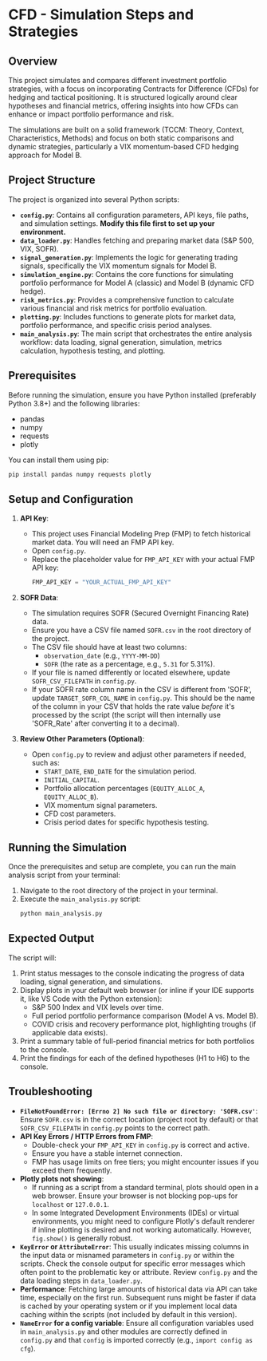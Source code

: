 # CFD - Simulation Steps and Strategies

## Overview

This project simulates and compares different investment portfolio strategies, with a focus on incorporating Contracts for Difference (CFDs) for hedging and tactical positioning.
It is structured logically around clear hypotheses and financial metrics, offering insights into how CFDs can enhance or impact portfolio performance and risk.

The simulations are built on a solid framework (TCCM: Theory, Context, Characteristics, Methods) and focus on both static comparisons and dynamic strategies, particularly a VIX momentum-based CFD hedging approach for Model B.

## Project Structure

The project is organized into several Python scripts:

*   **`config.py`**: Contains all configuration parameters, API keys, file paths, and simulation settings. **Modify this file first to set up your environment.**
*   **`data_loader.py`**: Handles fetching and preparing market data (S&P 500, VIX, SOFR).
*   **`signal_generation.py`**: Implements the logic for generating trading signals, specifically the VIX momentum signals for Model B.
*   **`simulation_engine.py`**: Contains the core functions for simulating portfolio performance for Model A (classic) and Model B (dynamic CFD hedge).
*   **`risk_metrics.py`**: Provides a comprehensive function to calculate various financial and risk metrics for portfolio evaluation.
*   **`plotting.py`**: Includes functions to generate plots for market data, portfolio performance, and specific crisis period analyses.
*   **`main_analysis.py`**: The main script that orchestrates the entire analysis workflow: data loading, signal generation, simulation, metrics calculation, hypothesis testing, and plotting.

## Prerequisites

Before running the simulation, ensure you have Python installed (preferably Python 3.8+) and the following libraries:

*   pandas
*   numpy
*   requests
*   plotly

You can install them using pip:

```bash
pip install pandas numpy requests plotly
```

## Setup and Configuration

1.  **API Key**:
    *   This project uses Financial Modeling Prep (FMP) to fetch historical market data. You will need an FMP API key.
    *   Open `config.py`.
    *   Replace the placeholder value for `FMP_API_KEY` with your actual FMP API key:
        ```python
        FMP_API_KEY = "YOUR_ACTUAL_FMP_API_KEY"
        ```

2.  **SOFR Data**:
    *   The simulation requires SOFR (Secured Overnight Financing Rate) data.
    *   Ensure you have a CSV file named `SOFR.csv` in the root directory of the project.
    *   The CSV file should have at least two columns:
        *   `observation_date` (e.g., `YYYY-MM-DD`)
        *   `SOFR` (the rate as a percentage, e.g., `5.31` for 5.31%).
    *   If your file is named differently or located elsewhere, update `SOFR_CSV_FILEPATH` in `config.py`.
    *   If your SOFR rate column name in the CSV is different from 'SOFR', update `TARGET_SOFR_COL_NAME` in `config.py`. This should be the name of the column in your CSV that holds the rate value *before* it's processed by the script (the script will then internally use 'SOFR_Rate' after converting it to a decimal).

3.  **Review Other Parameters (Optional)**:
    *   Open `config.py` to review and adjust other parameters if needed, such as:
        *   `START_DATE`, `END_DATE` for the simulation period.
        *   `INITIAL_CAPITAL`.
        *   Portfolio allocation percentages (`EQUITY_ALLOC_A`, `EQUITY_ALLOC_B`).
        *   VIX momentum signal parameters.
        *   CFD cost parameters.
        *   Crisis period dates for specific hypothesis testing.

## Running the Simulation

Once the prerequisites and setup are complete, you can run the main analysis script from your terminal:

1.  Navigate to the root directory of the project in your terminal.
2.  Execute the `main_analysis.py` script:
    ```bash
    python main_analysis.py
    ```

## Expected Output

The script will:

1.  Print status messages to the console indicating the progress of data loading, signal generation, and simulations.
2.  Display plots in your default web browser (or inline if your IDE supports it, like VS Code with the Python extension):
    *   S&P 500 Index and VIX levels over time.
    *   Full period portfolio performance comparison (Model A vs. Model B).
    *   COVID crisis and recovery performance plot, highlighting troughs (if applicable data exists).
3.  Print a summary table of full-period financial metrics for both portfolios to the console.
4.  Print the findings for each of the defined hypotheses (H1 to H6) to the console.

## Troubleshooting

*   **`FileNotFoundError: [Errno 2] No such file or directory: 'SOFR.csv'`**: Ensure `SOFR.csv` is in the correct location (project root by default) or that `SOFR_CSV_FILEPATH` in `config.py` points to the correct path.
*   **API Key Errors / HTTP Errors from FMP**:
    *   Double-check your `FMP_API_KEY` in `config.py` is correct and active.
    *   Ensure you have a stable internet connection.
    *   FMP has usage limits on free tiers; you might encounter issues if you exceed them frequently.
*   **Plotly plots not showing**:
    *   If running as a script from a standard terminal, plots should open in a web browser. Ensure your browser is not blocking pop-ups for `localhost` or `127.0.0.1`.
    *   In some Integrated Development Environments (IDEs) or virtual environments, you might need to configure Plotly's default renderer if inline plotting is desired and not working automatically. However, `fig.show()` is generally robust.
*   **`KeyError` or `AttributeError`**: This usually indicates missing columns in the input data or misnamed parameters in `config.py` or within the scripts. Check the console output for specific error messages which often point to the problematic key or attribute. Review `config.py` and the data loading steps in `data_loader.py`.
*   **Performance**: Fetching large amounts of historical data via API can take time, especially on the first run. Subsequent runs might be faster if data is cached by your operating system or if you implement local data caching within the scripts (not included by default in this version).
*   **`NameError` for a config variable**: Ensure all configuration variables used in `main_analysis.py` and other modules are correctly defined in `config.py` and that `config` is imported correctly (e.g., `import config as cfg`).